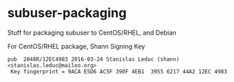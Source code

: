 # subuser-packaging
Stuff for packaging subuser to CentOS/RHEL, and Debian

For CentOS/RHEL package, Shann Signing Key
```
pub  2048R/12EC4983 2016-03-24 Stanislas Leduc (shann) <stanislas.leduc@mailoo.org>
 Key fingerprint = 9ACA E5D6 AC5F 390F 4EB1  3955 6217 44A2 12EC 4983
```
